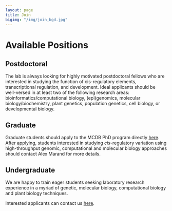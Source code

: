 ```yaml
---
layout: page
title: Join
bigimg: "/img/join_bgd.jpg"
---
```


# Available Positions

## Postdoctoral
The lab is always looking for highly motivated postdoctoral fellows who are interested in studying the function of cis-regulatory elements, transcriptional regulation, and development. Ideal applicants should be well-versed in at least two of the following research areas: bioinformatics/computational biology, (epi)genomics, molecular biology/biochemistry, plant genetics, population genetics, cell biology, or developmental biology.

## Graduate
Graduate students should apply to the MCDB PhD program directly [here](https://lsa.umich.edu/mcdb/graduate-students/phd-program.html). After applying, students interested in studying *cis*-regulatory variation using high-throughput genomic, computational and molecular biology approaches should contact Alex Marand for more details.

## Undergraduate
We are happy to train eager students seeking laboratory research experience in a myriad of genetic, molecular biology, computational biology and plant biology techniques.

Interested applicants can contact us [here](/contact.md).
